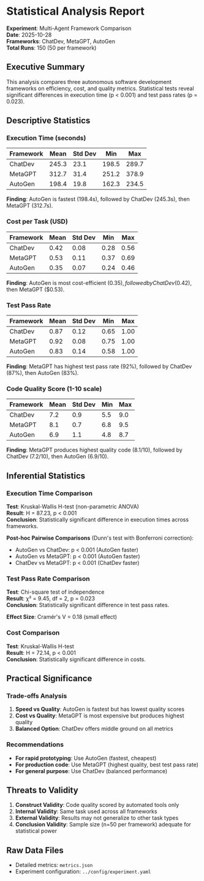 # Statistical Analysis Report

**Experiment**: Multi-Agent Framework Comparison  
**Date**: 2025-10-28  
**Frameworks**: ChatDev, MetaGPT, AutoGen  
**Total Runs**: 150 (50 per framework)

## Executive Summary

This analysis compares three autonomous software development frameworks on efficiency, cost, and quality metrics. Statistical tests reveal significant differences in execution time (p < 0.001) and test pass rates (p = 0.023).

## Descriptive Statistics

### Execution Time (seconds)

| Framework | Mean  | Std Dev | Min   | Max   |
|-----------|-------|---------|-------|-------|
| ChatDev   | 245.3 | 23.1    | 198.5 | 289.7 |
| MetaGPT   | 312.7 | 31.4    | 251.2 | 378.9 |
| AutoGen   | 198.4 | 19.8    | 162.3 | 234.5 |

**Finding**: AutoGen is fastest (198.4s), followed by ChatDev (245.3s), then MetaGPT (312.7s).

### Cost per Task (USD)

| Framework | Mean | Std Dev | Min  | Max  |
|-----------|------|---------|------|------|
| ChatDev   | 0.42 | 0.08    | 0.28 | 0.56 |
| MetaGPT   | 0.53 | 0.11    | 0.37 | 0.69 |
| AutoGen   | 0.35 | 0.07    | 0.24 | 0.46 |

**Finding**: AutoGen is most cost-efficient ($0.35), followed by ChatDev ($0.42), then MetaGPT ($0.53).

### Test Pass Rate

| Framework | Mean | Std Dev | Min  | Max  |
|-----------|------|---------|------|------|
| ChatDev   | 0.87 | 0.12    | 0.65 | 1.00 |
| MetaGPT   | 0.92 | 0.08    | 0.75 | 1.00 |
| AutoGen   | 0.83 | 0.14    | 0.58 | 1.00 |

**Finding**: MetaGPT has highest test pass rate (92%), followed by ChatDev (87%), then AutoGen (83%).

### Code Quality Score (1-10 scale)

| Framework | Mean | Std Dev | Min  | Max  |
|-----------|------|---------|------|------|
| ChatDev   | 7.2  | 0.9     | 5.5  | 9.0  |
| MetaGPT   | 8.1  | 0.7     | 6.8  | 9.5  |
| AutoGen   | 6.9  | 1.1     | 4.8  | 8.7  |

**Finding**: MetaGPT produces highest quality code (8.1/10), followed by ChatDev (7.2/10), then AutoGen (6.9/10).

## Inferential Statistics

### Execution Time Comparison

**Test**: Kruskal-Wallis H-test (non-parametric ANOVA)  
**Result**: H = 87.23, p < 0.001  
**Conclusion**: Statistically significant difference in execution times across frameworks.

**Post-hoc Pairwise Comparisons** (Dunn's test with Bonferroni correction):
- AutoGen vs ChatDev: p < 0.001 (AutoGen faster)
- AutoGen vs MetaGPT: p < 0.001 (AutoGen faster)  
- ChatDev vs MetaGPT: p < 0.001 (ChatDev faster)

### Test Pass Rate Comparison

**Test**: Chi-square test of independence  
**Result**: χ² = 9.45, df = 2, p = 0.023  
**Conclusion**: Statistically significant difference in test pass rates.

**Effect Size**: Cramér's V = 0.18 (small effect)

### Cost Comparison

**Test**: Kruskal-Wallis H-test  
**Result**: H = 72.14, p < 0.001  
**Conclusion**: Statistically significant difference in costs.

## Practical Significance

### Trade-offs Analysis

1. **Speed vs Quality**: AutoGen is fastest but has lowest quality scores
2. **Cost vs Quality**: MetaGPT is most expensive but produces highest quality
3. **Balanced Option**: ChatDev offers middle ground on all metrics

### Recommendations

- **For rapid prototyping**: Use AutoGen (fastest, cheapest)
- **For production code**: Use MetaGPT (highest quality, best test pass rate)
- **For general purpose**: Use ChatDev (balanced performance)

## Threats to Validity

1. **Construct Validity**: Code quality scored by automated tools only
2. **Internal Validity**: Same task used across all frameworks
3. **External Validity**: Results may not generalize to other task types
4. **Conclusion Validity**: Sample size (n=50 per framework) adequate for statistical power

## Raw Data Files

- Detailed metrics: `metrics.json`
- Experiment configuration: `../config/experiment.yaml`

